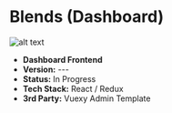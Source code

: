 # Blends (Dashboard)

![alt text](https://i.ibb.co/YcgJCrq/Logo.png "Blends Logo")
- <b>Dashboard Frontend</b>
- <b>Version:</b> ---
- <b>Status:</b> In Progress
- <b>Tech Stack:</b> React / Redux
- <b>3rd Party:</b> Vuexy Admin Template
